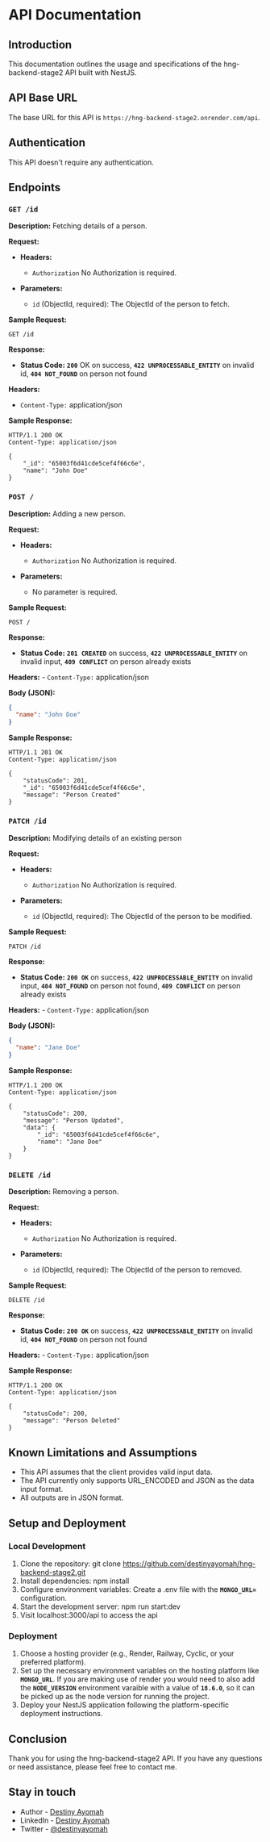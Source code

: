 # API Documentation

## Introduction

This documentation outlines the usage and specifications of the hng-backend-stage2 API built with NestJS.

## API Base URL

The base URL for this API is `https://hng-backend-stage2.onrender.com/api`.

## Authentication

This API doesn't require any authentication.

## Endpoints

### `GET /id`

**Description:** Fetching details of a person.

**Request:**

- **Headers:**
  - `Authorization` No Authorization is required.

- **Parameters:**
  - `id` (ObjectId, required): The ObjectId of the person to fetch.

**Sample Request:**

```http
GET /id
```

**Response:**
- **Status Code:** **`200`** OK on success, **`422 UNPROCESSABLE_ENTITY`** on invalid id, **`404 NOT_FOUND`** on person not found

**Headers:**
- `Content-Type:` application/json

**Sample Response:**
```http
HTTP/1.1 200 OK
Content-Type: application/json

{
    "_id": "65003f6d41cde5cef4f66c6e",
    "name": "John Doe"
}
```

### `POST /`

**Description:** Adding a new person.

**Request:**

- **Headers:**
  - `Authorization` No Authorization is required.

- **Parameters:**
  - No parameter is required.

**Sample Request:**

```http
POST /
```

**Response:**
- **Status Code:** **`201 CREATED`** on success, **`422 UNPROCESSABLE_ENTITY`** on invalid input, **`409 CONFLICT`** on person already exists

**Headers:**
    - `Content-Type:` application/json

**Body (JSON):**
```json
{
  "name": "John Doe"
}
```

**Sample Response:**
```http
HTTP/1.1 201 OK
Content-Type: application/json

{
    "statusCode": 201,
    "_id": "65003f6d41cde5cef4f66c6e",
    "message": "Person Created"
}
```

### `PATCH /id`

**Description:** Modifying details of an existing person 

**Request:**

- **Headers:**
  - `Authorization` No Authorization is required.

- **Parameters:**
  - `id` (ObjectId, required): The ObjectId of the person to be modified.

**Sample Request:**

```http
PATCH /id
```

**Response:**
- **Status Code:** **`200 OK`** on success, **`422 UNPROCESSABLE_ENTITY`** on invalid input, **`404 NOT_FOUND`** on person not found, **`409 CONFLICT`** on person already exists

**Headers:**
    - `Content-Type:` application/json

**Body (JSON):**
```json
{
  "name": "Jane Doe"
}
```

**Sample Response:**
```http
HTTP/1.1 200 OK
Content-Type: application/json

{
    "statusCode": 200,
    "message": "Person Updated",
    "data": {
        "_id": "65003f6d41cde5cef4f66c6e",
        "name": "Jane Doe"
    }
}
```

### `DELETE /id`

**Description:** Removing a person.

**Request:**

- **Headers:**
  - `Authorization` No Authorization is required.

- **Parameters:**
  - `id` (ObjectId, required): The ObjectId of the person to removed.

**Sample Request:**

```http
DELETE /id
```

**Response:**
- **Status Code:** **`200 OK`** on success, **`422 UNPROCESSABLE_ENTITY`** on invalid id, **`404 NOT_FOUND`** on person not found

**Headers:**
    - `Content-Type:` application/json

**Sample Response:**
```http
HTTP/1.1 200 OK
Content-Type: application/json

{
    "statusCode": 200,
    "message": "Person Deleted"
}
```

## Known Limitations and Assumptions
- This API assumes that the client provides valid input data.
- The API currently only supports URL_ENCODED and JSON as the data input format.
- All outputs are in JSON format.

## Setup and Deployment

### Local Development

1. Clone the repository: git clone https://github.com/destinyayomah/hng-backend-stage2.git
2. Install dependencies: npm install
3. Configure environment variables: Create a .env file with the **`MONGO_URL=`** configuration.
4. Start the development server: npm run start:dev
5. Visit localhost:3000/api to access the api

### Deployment

1. Choose a hosting provider (e.g., Render, Railway, Cyclic, or your preferred platform).
2. Set up the necessary environment variables on the hosting platform like **`MONGO_URL`**. If you are making use of render you would need to also add the **`NODE_VERSION`** environment varaible with a value of **`18.6.0`**, so it can be picked up as the node version for running the project.
3. Deploy your NestJS application following the platform-specific deployment instructions.

## Conclusion
Thank you for using the hng-backend-stage2 API. If you have any questions or need assistance, please feel free to contact me.

## Stay in touch
- Author - <a href="https://github.com/destinyayomah">Destiny Ayomah</a>
- LinkedIn - <a href="https://www.linkedin.com/in/destiny-ayomah-822286197">Destiny Ayomah</a>
- Twitter - <a href="https://twitter.com/destiny_ayomah?t=57a60xIgFqu4TaLqDhRStQ&s=09">@destinyayomah</a>